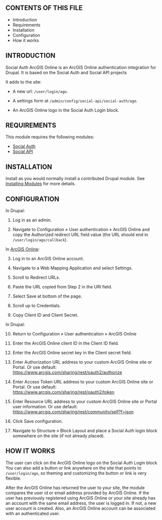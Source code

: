 CONTENTS OF THIS FILE
---------------------

 * Introduction
 * Requirements
 * Installation
 * Configuration
 * How it works


INTRODUCTION
------------

Social Auth ArcGIS Online is an ArcGIS Online authentication integration for
Drupal. It is based on the Social Auth and Social API projects

It adds to the site:

 * A new url: `/user/login/ago`.

 * A settings form at `/admin/config/social-api/social-auth/ago`.

 * An ArcGIS Online logo in the Social Auth Login block.


REQUIREMENTS
------------

This module requires the following modules:

 * [Social Auth](https://drupal.org/project/social_auth)
 * [Social API](https://drupal.org/project/social_api)


INSTALLATION
------------

Install as you would normally install a contributed Drupal module. See
[Installing Modules](https://www.drupal.org/docs/extending-drupal/installing-modules)
for more details.


CONFIGURATION
-------------

In Drupal:

 1. Log in as an admin.

 2. Navigate to Configuration » User authentication » ArcGIS Online and copy
   the Authorized redirect URL field value (the URL should end in
   `/user/login/ago/callback`).

In [ArcGIS Online](https://arcgis.com):

 3. Log in to an ArcGIS Online account.

 4. Navigate to a Web Mapping Application and select Settings.

 5. Scroll to Redirect URLs.

 6. Paste the URL copied from Step 2 in the URI field.

 7. Select Save at bottom of the page.

 8. Scroll up to Credentials.

 9. Copy Client ID and Client Secret.

In Drupal:

 10. Return to Configuration » User authentication » ArcGIS Online

 11. Enter the ArcGIS Online client ID in the Client ID field.

 12. Enter the ArcGIS Online secret key in the Client secret field.

 13. Enter Authorization URL address to your custom ArcGIS Online site or Portal.
     Or use default: https://www.arcgis.com/sharing/rest/oauth2/authorize

 14. Enter Access Token URL address to your custom ArcGIS Online site or Portal.
     Or use default: https://www.arcgis.com/sharing/rest/oauth2/token

 15. Enter Resource URL address to your custom ArcGIS Online site or Portal user information.
     Or use default: https://www.arcgis.com/sharing/rest/community/self?f=json

 16. Click Save configuration.

 17. Navigate to Structure » Block Layout and place a Social Auth login block
     somewhere on the site (if not already placed).


HOW IT WORKS
------------

The user can click on the ArcGIS Online logo on the Social Auth Login block
You can also add a button or link anywhere on the site that points
to `/user/login/ago`, so theming and customizing the button or link
is very flexible.

After the ArcGIS Online has returned the user to your site, the module compares the user id
or email address provided by ArcGIS Online. If the user has previously registered using
ArcGIS Online or your site already has an account with the same email address, the user
is logged in. If not, a new user account is created. Also, an ArcGIS Online account can
be associated with an authenticated user.
